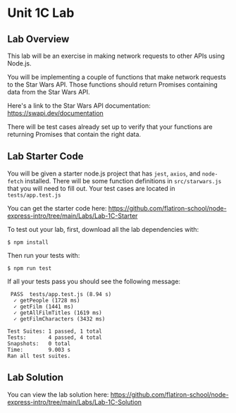 # Unit 1C Lab

## Lab Overview

This lab will be an exercise in making network requests to other APIs using Node.js. 

You will be implementing a couple of functions that make network requests to the Star Wars API. Those functions should return Promises containing data from the Star Wars API.

Here's a link to the Star Wars API documentation:
https://swapi.dev/documentation

There will be test cases already set up to verify that your functions are returning Promises that contain the right data.


## Lab Starter Code
You will be given a starter node.js project that has `jest`, `axios`, and `node-fetch` installed. There will be some function definitions in `src/starwars.js` that you will need to fill out. Your test cases are located in `tests/app.test.js`

You can get the starter code here:
https://github.com/flatiron-school/node-express-intro/tree/main/Labs/Lab-1C-Starter

To test out your lab, first, download all the lab dependencies with:

```
$ npm install
```

Then run your tests with:

```
$ npm run test
```

If all your tests pass you should see the following message:
```
 PASS  tests/app.test.js (8.94 s)
  ✓ getPeople (1728 ms)
  ✓ getFilm (1441 ms)
  ✓ getAllFilmTitles (1619 ms)
  ✓ getFilmCharacters (3432 ms)

Test Suites: 1 passed, 1 total
Tests:       4 passed, 4 total
Snapshots:   0 total
Time:        9.003 s
Ran all test suites.
```

## Lab Solution

You can view the lab solution here:
https://github.com/flatiron-school/node-express-intro/tree/main/Labs/Lab-1C-Solution
